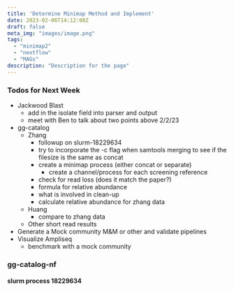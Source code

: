 ```yaml
---
title: 'Determine Minimap Method and Implement'
date: 2023-02-06T14:12:08Z
draft: false
meta_img: "images/image.png"
tags:
  - "minimap2"
  - "nextflow"
  - "MAGs"
description: "Description for the page"
---
```


### Todos for Next Week

- Jackwood Blast
  - add in the isolate field into parser and output
  - meet with Ben to talk about two points above 2/2/23
- gg-catalog
  - Zhang
    - followup on slurm-18229634
    - try to incorporate the -c flag when samtools merging to see if the filesize is the same as concat
    - create a minimap process (either concat or separate)
      - create a channel/process for each screening reference
    - check for read loss (does it match the paper?)
    - formula for relative abundance
    - what is involved in clean-up
    - calculate relative abundance for zhang data
  - Huang
    - compare to zhang data
  - Other short read results
- Generate a Mock community M&M or other and validate pipelines
- Visualize Ampliseq
  - benchmark with a mock community
  
### gg-catalog-nf

#### slurm process 18229634

